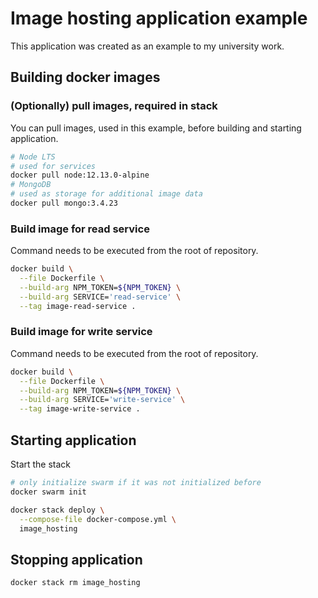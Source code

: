 # Image hosting application example
This application was created as an example to my university work.

## Building docker images

### (Optionally) pull images, required in stack

You can pull images, used in this example, before building and starting application.

```bash
# Node LTS
# used for services
docker pull node:12.13.0-alpine
# MongoDB
# used as storage for additional image data
docker pull mongo:3.4.23

```

### Build image for read service

Command needs to be executed from the root of repository.

```bash
docker build \
  --file Dockerfile \
  --build-arg NPM_TOKEN=${NPM_TOKEN} \
  --build-arg SERVICE='read-service' \
  --tag image-read-service .
```

### Build image for write service

Command needs to be executed from the root of repository.

```bash
docker build \
  --file Dockerfile \
  --build-arg NPM_TOKEN=${NPM_TOKEN} \
  --build-arg SERVICE='write-service' \
  --tag image-write-service .
```

## Starting application

Start the stack

```bash
# only initialize swarm if it was not initialized before
docker swarm init

docker stack deploy \
  --compose-file docker-compose.yml \
  image_hosting
```

## Stopping application

```bash
docker stack rm image_hosting
```
